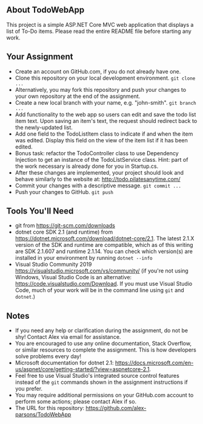 ## About TodoWebApp
This project is a simple ASP.NET Core MVC web application that displays a list of To-Do items. Please read the entire README file before starting any work.

## Your Assignment
- Create an account on GitHub.com, if you do not already have one.
- Clone this repository on your local development environment. `git clone ...`
- Alternatively, you may fork this repository and push your changes to your own repository at the end of the assignment.
- Create a new local branch with your name, e.g. "john-smith". `git branch ...`
- Add functionality to the web app so users can edit and save the todo list item text. Upon saving an item's text, the request should redirect back to the newly-updated list.
- Add one field to the TodoListItem class to indicate if and when the item was edited. Display this field on the view of the item list if it has been edited.
- Bonus task: refactor the TodoController class to use Dependency Injection to get an instance of the TodoListService class. Hint: part of the work necessary is already done for you in Startup.cs.
- After these changes are implemented, your project should look and behave similarly to the website at: http://todo.pilatesanytime.com/
- Commit your changes with a descriptive message. `git commit ...`
- Push your changes to GitHub. `git push`

## Tools You'll Need
- git from https://git-scm.com/downloads
- dotnet core SDK 2.1 (and runtime) from https://dotnet.microsoft.com/download/dotnet-core/2.1. The latest 2.1.X version of the SDK and runtime are compatible, which as of this writing are SDK 2.1.607 and runtime 2.1.14. You can check which version(s) are installed in your environment by running `dotnet --info`
- Visual Studio Community 2019 https://visualstudio.microsoft.com/vs/community/ (if you're not using Windows, Visual Studio Code is an alternative: https://code.visualstudio.com/Download. If you must use Visual Studio Code, much of your work will be in the command line using `git` and `dotnet`.)

## Notes
- If you need any help or clarification during the assignment, do not be shy! Contact Alex via email for assistance.
- You are encouraged to use any online documentation, Stack Overflow, or similar resources to complete the assignment. This is how developers solve problems every day!
- Microsoft documentation for dotnet 2.1: https://docs.microsoft.com/en-us/aspnet/core/getting-started/?view=aspnetcore-2.1.
- Feel free to use Visual Studio's integrated source control features instead of the `git` commands shown in the assignment instructions if you prefer.
- You may require additional permissions on your GitHub.com account to perform some actions; please contact Alex if so.
- The URL for this repository: https://github.com/alex-parsons/TodoWebApp
